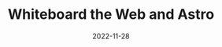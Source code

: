 ---
title: Whiteboard the Web and Astro
date: 2022-11-28
upcoming: true 
image:
  path: https://cc-dam.imgix.net/SF-Ep5-ben-pre.jpg
  alt: >-
    Blue banner with Static Feedback logo and image of event speaker, Ben
    Holmes. 
content: >-
  Join us to learn about learning and teaching web development in public,
  the ascent of Astro, and why whiteboards are the ideal content delivery
  method, with Ben Holmes.
link: https://www.youtube.com/watch?v=5XnUxVX4KTQ
---